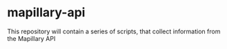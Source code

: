 # mapillary-api
This repository will contain a series of scripts, that collect information from the Mapillary API
